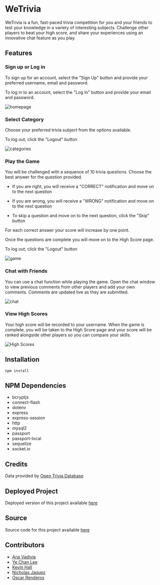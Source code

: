# WeTrivia

WeTrivia is a fun, fast-paced trivia competition for you and your friends to test your knowledge in a variety of interesting subjects. Challenge other players to beat your high score, and share your experiences using an innovative chat feature as you play.

## Features

### Sign up or Log in

To sign up for an account, select the "Sign Up" button and provide your preferred username, email and password.

To log in to an account, select the "Log In" button and provide your email and password.

![homepage](https://user-images.githubusercontent.com/58633404/79640556-0bde4a80-8147-11ea-843c-eb8ef0eb955a.gif)

### Select Category

Choose your preferred trivia subject from the options available. 

To log out, click the "Logout" button

![categories](https://user-images.githubusercontent.com/58633404/79640912-3e894280-8149-11ea-8c99-90f750516d62.gif)


### Play the Game

You will be challenged with a sequence of 10 trivia questions. Choose the best answer for the question provided. 

- If you are right, you will receive a "CORRECT" notification and move on to the next question

- If you are wrong, you will receive a "WRONG" notification and move on to the next question

- To skip a question and move on to the next question, click the "Skip" button

For each correct answer your score will increase by one point.

Once the questions are complete you will move on to the High Score page. 

To log out, click the "Logout" button

![game](https://user-images.githubusercontent.com/58633404/79640853-d9cde800-8148-11ea-8e40-e444094f7a93.gif)

### Chat with Friends

You can use a chat function while playing the game. Open the chat window to view previous comments from other players and add your own comments. Comments are updated live as they are submitted. 

![chat](https://user-images.githubusercontent.com/58633404/79640793-590eec00-8148-11ea-8056-1c050cb627cf.gif)

### View High Scores

Your high score will be recorded to your username. When the game is complete, you will be taken to the High Score page and your score will be ranked alongside other players so you can compare your skills. 

![High Scores](https://user-images.githubusercontent.com/58633404/79640551-097bf080-8147-11ea-9e01-d3e0ac869aa2.PNG)

## Installation

```npm install```

## NPM Dependencies

- bcryptjs
- connect-flash
- dotenv
- express
- express-session
- http
- mysql2
- passport
- passport-local
- sequelize
- socket.io

## Credits

Data provided by [Open Trivia Database](https://opentdb.com/api_config.php)

## Deployed Project

Deployed version of this project available [here](https://intense-earth-41726.herokuapp.com/)

## Source

Source code for this project available [here](https://github.com/nickrayj45/WeTrivia)


## Contributors

- [Ana Vadivia](https://github.com/anabee)
- [Ye Chan Lee](https://github.com/yechan96)
- [Kevin Hall](https://github.com/kevinmhall8)
- [Nicholas Jaquez](https://github.com/nickrayj45)
- [Oscar Renderos](https://github.com/orenderos)